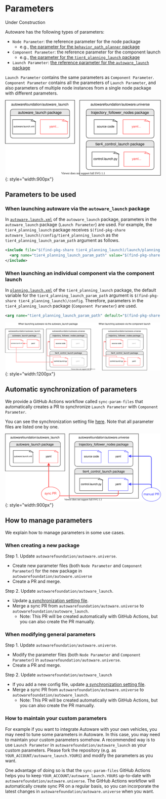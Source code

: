 # Parameters

Under Construction

Autoware has the following types of parameters:

- `Node Parameter`: the reference parameter for the node package
  - e.g., [the parameter for the `behavior_path_planner` package](https://github.com/autowarefoundation/autoware.universe/tree/main/planning/behavior_path_planner/config)
- `Component Parameter`: the reference parameter for the component launch
  - e.g., [the parameter for the `tier4_planning_launch` package](https://github.com/autowarefoundation/autoware.universe/tree/main/launch/tier4_planning_launch/config/)
- `Launch Parameter`: [the reference parameter for the `autoware_launch` package](https://github.com/autowarefoundation/autoware_launch/tree/main/autoware_launch/config)

`Launch Parameter` contains the same parameters as `Component Parameter`.
`Component Parameter` contains all the parameters of `Launch Parameter`, and also parameters of multiple node instances from a single node package with different parameters.

![parameter-architecture](images/parameter-architecture.svg){: style="width:900px"}

## Parameters to be used

### When launching autoware via the `autoware_launch` package

In [`autoware.launch.xml`](https://github.com/autowarefoundation/autoware_launch/blob/main/autoware_launch/launch/autoware.launch.xml) of the `autoware_launch` package, parameters in the `autoware_launch` package (`Launch Parameter`) are used.
For example, the `tier4_planning_launch` package receives `$(find-pkg-share autoware_launch)/config/tier4_planning_launch` as the `tier4_planning_launch_param_path` argument as follows.

```xml
<include file="$(find-pkg-share tier4_planning_launch)/launch/planning.launch.xml">
  <arg name="tier4_planning_launch_param_path" value="$(find-pkg-share autoware_launch)/config/tier4_planning_launch"/>
</include>
```

### When launching an individual component via the component launch

In [`planning.launch.xml`](https://github.com/autowarefoundation/autoware.universe/blob/main/launch/tier4_planning_launch/launch/planning.launch.xml) of the `tier4_planning_launch` package, the default variable for the `tier4_planning_launch_param_path` argument is `$(find-pkg-share tier4_planning_launch)/config`.
Therefore, parameters in the `tier4_planning_launch` package (`Component Parameter`) are used.

```xml
<arg name="tier4_planning_launch_param_path" default="$(find-pkg-share tier4_planning_launch)/config" description="tier4_planning_launch parameter path"/>
```

![parameters-to-be-used](images/parameters-to-be-used.svg){: style="width:1200px"}

## Automatic synchronization of parameters

We provide a GitHub Actions workflow called `sync-param-files` that automatically creates a PR to synchronize `Launch Parameter` with `Component Parameter`.

You can see the synchronization setting file [here](https://github.com/autowarefoundation/autoware_launch/blob/main/.github/sync-param-files.yaml).
Note that all parameter files are listed one by one.

![parameter-sync](images/parameter-sync.svg){: style="width:900px"}

## How to manage parameters

We explain how to manage parameters in some use cases.

### When creating a new package

Step 1. Update `autowarefoundation/autoware.universe`.

- Create new parameter files (both `Node Parameter` and `Component Parameter`) for the new package in `autowarefoundation/autoware.universe`
- Create a PR and merge.

Step 2. Update `autowarefoundation/autoware_launch`.

- Update [a synchronization setting file](https://github.com/autowarefoundation/autoware_launch/blob/main/.github/sync-param-files.yaml).
- Merge a sync PR from `autowarefoundation/autoware.universe` to `autowarefoundation/autoware_launch`.
  - Note: This PR will be created automatically with GitHub Actions, but you can also create the PR manually.

### When modifying general parameters

Step 1. Update `autowarefoundation/autoware.universe`.

- Modify the parameter files (both `Node Parameter` and `Component Parameter`) in `autowarefoundation/autoware.universe`.
- Create a PR and merge.

Step 2. Update `autowarefoundation/autoware_launch`

- If you add a new config file, update [a synchronization setting file](https://github.com/autowarefoundation/autoware_launch/blob/main/.github/sync-param-files.yaml).
- Merge a sync PR from `autowarefoundation/autoware.universe` to `autowarefoundation/autoware_launch`.
  - Note: This PR will be created automatically with GitHub Actions, but you can also create the PR manually.

### How to maintain your custom parameters

For example if you want to integrate Autoware with your own vehicles, you may need to tune some parameters in Autoware.
In this case, you may need to maintain your custom parameters somehow.
A recommended way is to use `Launch Parameter` in `autowarefoundation/autoware_launch` as your custom parameters.
Please fork the repository (e.g. as `YOUR_ACCOUNT/autoware_launch.YOURS`) and modify the parameters as you want.

One advantage of doing so is that the `sync-param-files` GitHub Actions helps you to keep `YOUR_ACCOUNT/autoware_launch.YOURS` up-to-date with `autowarefoundation/autoware.universe`.
The GitHub Actions workflow will automatically create sync PR on a regular basis, so you can incorporate the latest changes in `autowarefoundation/autoware.universe` when you want.
